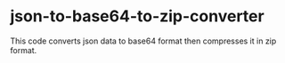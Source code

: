 # json-to-base64-to-zip-converter

This code converts json data to base64 format then compresses it in zip format.
